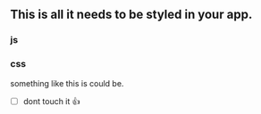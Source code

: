 ## This is all it needs to be styled in your app.
### js
### css
something like this is could be.
- [ ] dont touch it :+1:
